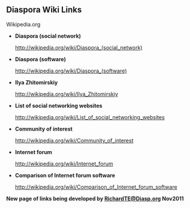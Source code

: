 ## Diaspora Wiki Links 



Wikipedia.org

* **Diaspora (social network)**

    http://wikipedia.org/wiki/Diaspora_(social_network)

* **Diaspora (software)**

    http://wikipedia.org/wiki/Diaspora_(software)

* **Ilya Zhitomirskiy**

    http://wikipedia.org/wiki/Ilya_Zhitomirskiy

* **List of social networking websites**

    http://wikipedia.org/wiki/List_of_social_networking_websites

* **Community of interest**

    http://wikipedia.org/wiki/Community_of_interest

* **Internet forum**

    http://wikipedia.org/wiki/Internet_forum

* **Comparison of Internet forum software**

    http://wikipedia.org/wiki/Comparison_of_Internet_forum_software






**New page of links being developed by RichardTE@Diasp.org Nov2011**







